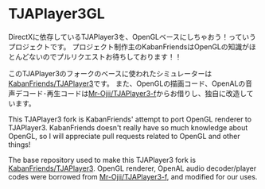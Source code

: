 ﻿<!-- omit in toc -->
# TJAPlayer3GL
DirectXに依存しているTJAPlayer3を、OpenGLベースにしちゃおう！っていうプロジェクトです。
プロジェクト制作主のKabanFriendsはOpenGLの知識がほとんどないのでプルリクエストお待ちしております！！

このTJAPlayer3のフォークのベースに使われたシミュレーターは[KabanFriends/TJAPlayer3](https://github.com/KabanFriends/TJAPlayer3)です。
また、OpenGLの描画コード、OpenALの音声デコード･再生コードは[Mr-Ojii/TJAPlayer3-f](https://github.com/Mr-Ojii/TJAPlayer3-f)からお借りし、独自に改造しています。


This TJAPlayer3 fork is KabanFriends' attempt to port OpenGL renderer to TJAPlayer3.
KabanFriends doesn't really have so much knowledge about OpenGL, so I will appreciate pull requests related to OpenGL and other things!

The base repository used to make this TJAPlayer3 fork is [KabanFriends/TJAPlayer3](https://github.com/KabanFriends/TJAPlayer3).
OpenGL renderer, OpenAL audio decoder/player codes were borrowed from [Mr-Ojii/TJAPlayer3-f](https://github.com/Mr-Ojii/TJAPlayer3-f), and modified for our uses.